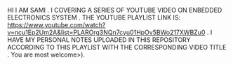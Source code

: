 HI I AM SAMI .
I COVERING A SERIES OF YOUTUBE VIDEO ON ENBEDDED ELECTRONICS SYSTEM  .
THE YOUTUBE PLAYLIST LINK IS: https://www.youtube.com/watch?v=ncu1Ep2Um2A&list=PLAROrg3NQn7cyu01HpOv5BWo217XWBZu0  .
I HAVE MY PERSONAL NOTES UPLOADED IN THIS REPOSITORY ACCORDING TO THIS PLAYLIST WITH THE CORRESPONDING VIDEO TITLE .
You are most welcome>).
